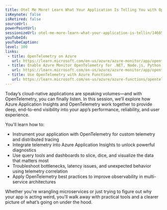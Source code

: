 ```yaml
---
title: Otel Me More! Learn What Your Application Is Telling You with OpenTelemetry
isKeynote: false
isRetired: false
sourceUrl:
powerPointUrl:
sessionizeUrl: otel-me-more-learn-what-your-application-is-tellin/146651
youTubeId:
youTubeCaption:
level: 100
links:
 - title: OpenTelemetry on Azure
   url: https://learn.microsoft.com/en-us/azure/azure-monitor/app/opentelemetry?WT.mc_id=DT-MVP-4024623
 - title: Enable Azure Monitor OpenTelemetry for .NET, Node.js, Python, and Java applications
   url: https://learn.microsoft.com/en-us/azure/azure-monitor/app/opentelemetry-enable?tabs=aspnetcore&WT.mc_id=DT-MVP-4024623
 - title: Use OpenTelemetry with Azure Functions
   url: https://learn.microsoft.com/en-us/azure/azure-functions/opentelemetry-howto?tabs=app-insights%2Cihostapplicationbuilder%2Cmaven&pivots=programming-language-csharp&WT.mc_id=DT-MVP-4024623
---
```


Today’s cloud-native applications are speaking volumes—and with OpenTelemetry, you can finally listen. In this session, we’ll explore how Azure Application Insights and OpenTelemetry work together to provide deep, end-to-end visibility into your app’s performance, reliability, and user experience.

You'll learn how to:

- Instrument your application with OpenTelemetry for custom telemetry and distributed tracing
- Integrate telemetry into Azure Application Insights to unlock powerful diagnostics
- Use query tools and dashboards to slice, dice, and visualize the data that matters most
- Troubleshoot bottlenecks, latency issues, and unexpected behavior using telemetry correlation
- Apply OpenTelemetry best practices to improve observability in multi-service architectures

Whether you're wrangling microservices or just trying to figure out why your app is acting weird, you’ll walk away with practical tools and a clearer picture of what’s going on under the hood.
